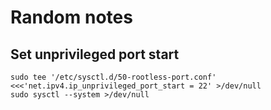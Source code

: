 # Random notes

## Set unprivileged port start

```shell
sudo tee '/etc/sysctl.d/50-rootless-port.conf' <<<'net.ipv4.ip_unprivileged_port_start = 22' >/dev/null
sudo sysctl --system >/dev/null
```
